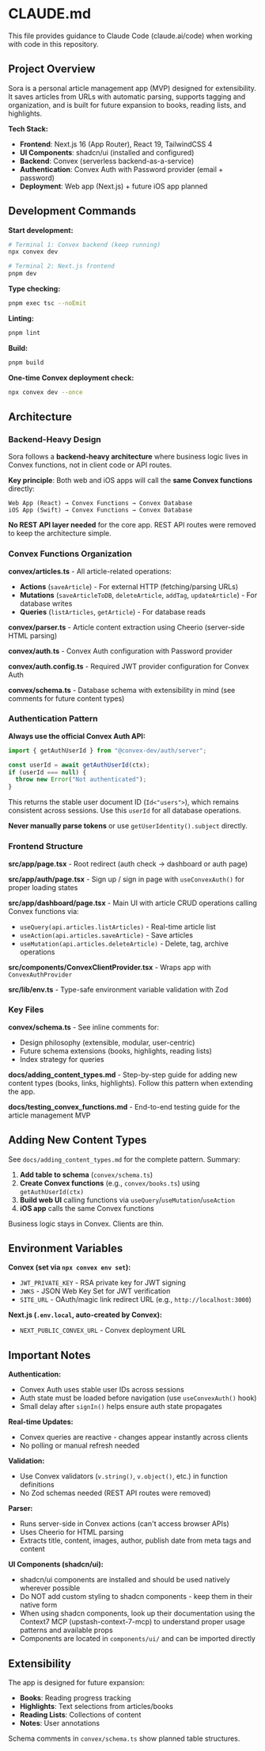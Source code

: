 # CLAUDE.md

This file provides guidance to Claude Code (claude.ai/code) when working with code in this repository.

## Project Overview

Sora is a personal article management app (MVP) designed for extensibility. It saves articles from URLs with automatic parsing, supports tagging and organization, and is built for future expansion to books, reading lists, and highlights.

**Tech Stack:**
- **Frontend**: Next.js 16 (App Router), React 19, TailwindCSS 4
- **UI Components**: shadcn/ui (installed and configured)
- **Backend**: Convex (serverless backend-as-a-service)
- **Authentication**: Convex Auth with Password provider (email + password)
- **Deployment**: Web app (Next.js) + future iOS app planned

## Development Commands

**Start development:**
```bash
# Terminal 1: Convex backend (keep running)
npx convex dev

# Terminal 2: Next.js frontend
pnpm dev
```

**Type checking:**
```bash
pnpm exec tsc --noEmit
```

**Linting:**
```bash
pnpm lint
```

**Build:**
```bash
pnpm build
```

**One-time Convex deployment check:**
```bash
npx convex dev --once
```

## Architecture

### Backend-Heavy Design

Sora follows a **backend-heavy architecture** where business logic lives in Convex functions, not in client code or API routes.

**Key principle**: Both web and iOS apps will call the **same Convex functions** directly:

```
Web App (React) → Convex Functions → Convex Database
iOS App (Swift) → Convex Functions → Convex Database
```

**No REST API layer needed** for the core app. REST API routes were removed to keep the architecture simple.

### Convex Functions Organization

**convex/articles.ts** - All article-related operations:
- **Actions** (`saveArticle`) - For external HTTP (fetching/parsing URLs)
- **Mutations** (`saveArticleToDB`, `deleteArticle`, `addTag`, `updateArticle`) - For database writes
- **Queries** (`listArticles`, `getArticle`) - For database reads

**convex/parser.ts** - Article content extraction using Cheerio (server-side HTML parsing)

**convex/auth.ts** - Convex Auth configuration with Password provider

**convex/auth.config.ts** - Required JWT provider configuration for Convex Auth

**convex/schema.ts** - Database schema with extensibility in mind (see comments for future content types)

### Authentication Pattern

**Always use the official Convex Auth API:**

```typescript
import { getAuthUserId } from "@convex-dev/auth/server";

const userId = await getAuthUserId(ctx);
if (userId === null) {
  throw new Error("Not authenticated");
}
```

This returns the stable user document ID (`Id<"users">`), which remains consistent across sessions. Use this `userId` for all database operations.

**Never manually parse tokens** or use `getUserIdentity().subject` directly.

### Frontend Structure

**src/app/page.tsx** - Root redirect (auth check → dashboard or auth page)

**src/app/auth/page.tsx** - Sign up / sign in page with `useConvexAuth()` for proper loading states

**src/app/dashboard/page.tsx** - Main UI with article CRUD operations calling Convex functions via:
- `useQuery(api.articles.listArticles)` - Real-time article list
- `useAction(api.articles.saveArticle)` - Save articles
- `useMutation(api.articles.deleteArticle)` - Delete, tag, archive operations

**src/components/ConvexClientProvider.tsx** - Wraps app with `ConvexAuthProvider`

**src/lib/env.ts** - Type-safe environment variable validation with Zod

### Key Files

**convex/schema.ts** - See inline comments for:
- Design philosophy (extensible, modular, user-centric)
- Future schema extensions (books, highlights, reading lists)
- Index strategy for queries

**docs/adding_content_types.md** - Step-by-step guide for adding new content types (books, links, highlights). Follow this pattern when extending the app.

**docs/testing_convex_functions.md** - End-to-end testing guide for the article management MVP

## Adding New Content Types

See `docs/adding_content_types.md` for the complete pattern. Summary:

1. **Add table to schema** (`convex/schema.ts`)
2. **Create Convex functions** (e.g., `convex/books.ts`) using `getAuthUserId(ctx)`
3. **Build web UI** calling functions via `useQuery`/`useMutation`/`useAction`
4. **iOS app** calls the same Convex functions

Business logic stays in Convex. Clients are thin.

## Environment Variables

**Convex (set via `npx convex env set`):**
- `JWT_PRIVATE_KEY` - RSA private key for JWT signing
- `JWKS` - JSON Web Key Set for JWT verification
- `SITE_URL` - OAuth/magic link redirect URL (e.g., `http://localhost:3000`)

**Next.js (`.env.local`, auto-created by Convex):**
- `NEXT_PUBLIC_CONVEX_URL` - Convex deployment URL

## Important Notes

**Authentication:**
- Convex Auth uses stable user IDs across sessions
- Auth state must be loaded before navigation (use `useConvexAuth()` hook)
- Small delay after `signIn()` helps ensure auth state propagates

**Real-time Updates:**
- Convex queries are reactive - changes appear instantly across clients
- No polling or manual refresh needed

**Validation:**
- Use Convex validators (`v.string()`, `v.object()`, etc.) in function definitions
- No Zod schemas needed (REST API routes were removed)

**Parser:**
- Runs server-side in Convex actions (can't access browser APIs)
- Uses Cheerio for HTML parsing
- Extracts title, content, images, author, publish date from meta tags and content

**UI Components (shadcn/ui):**
- shadcn/ui components are installed and should be used natively wherever possible
- Do NOT add custom styling to shadcn components - keep them in their native form
- When using shadcn components, look up their documentation using the Context7 MCP (upstash-context-7-mcp) to understand proper usage patterns and available props
- Components are located in `components/ui/` and can be imported directly

## Extensibility

The app is designed for future expansion:
- **Books**: Reading progress tracking
- **Highlights**: Text selections from articles/books
- **Reading Lists**: Collections of content
- **Notes**: User annotations

Schema comments in `convex/schema.ts` show planned table structures.
